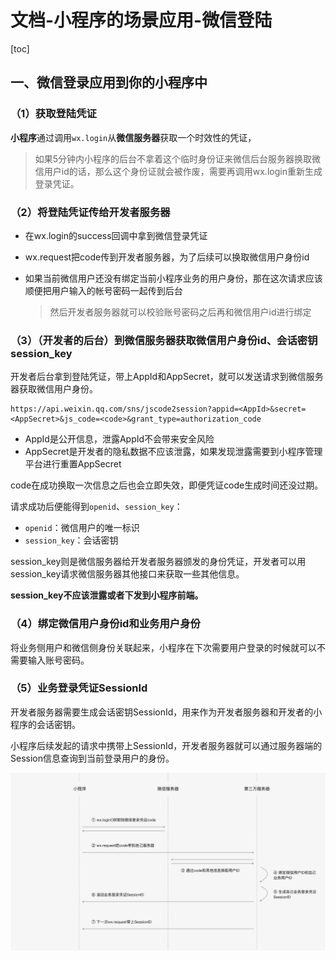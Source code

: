 # 文档-小程序的场景应用-微信登陆

[toc]

## 一、微信登录应用到你的小程序中

### （1）获取登陆凭证

**小程序**通过调用`wx.login`从**微信服务器**获取一个时效性的凭证，

> 如果5分钟内小程序的后台不拿着这个临时身份证来微信后台服务器换取微信用户id的话，那么这个身份证就会被作废，需要再调用wx.login重新生成登录凭证。

### （2）将登陆凭证传给开发者服务器

- 在wx.login的success回调中拿到微信登录凭证

- wx.request把code传到开发者服务器，为了后续可以换取微信用户身份id

- 如果当前微信用户还没有绑定当前小程序业务的用户身份，那在这次请求应该顺便把用户输入的帐号密码一起传到后台

  > 然后开发者服务器就可以校验账号密码之后再和微信用户id进行绑定

### （3）（开发者的后台）到微信服务器获取微信用户身份id、会话密钥session_key

开发者后台拿到登陆凭证，带上AppId和AppSecret，就可以发送请求到微信服务器获取微信用户身份。

```
https://api.weixin.qq.com/sns/jscode2session?appid=<AppId>&secret=<AppSecret>&js_code=<code>&grant_type=authorization_code
```

- AppId是公开信息，泄露AppId不会带来安全风险
- AppSecret是开发者的隐私数据不应该泄露，如果发现泄露需要到小程序管理平台进行重置AppSecret

code在成功换取一次信息之后也会立即失效，即便凭证code生成时间还没过期。

 请求成功后便能得到`openid`、`session_key`：

- `openid`：微信用户的唯一标识
- `session_key`：会话密钥

session_key则是微信服务器给开发者服务器颁发的身份凭证，开发者可以用session_key请求微信服务器其他接口来获取一些其他信息。

**session_key不应该泄露或者下发到小程序前端。**

### （4）绑定微信用户身份id和业务用户身份

将业务侧用户和微信侧身份关联起来，小程序在下次需要用户登录的时候就可以不需要输入账号密码。

### （5）业务登录凭证SessionId

开发者服务器需要生成会话密钥SessionId，用来作为开发者服务器和开发者的小程序的会话密钥。

小程序后续发起的请求中携带上SessionId，开发者服务器就可以通过服务器端的Session信息查询到当前登录用户的身份。

![012-微信登陆.png](./photos/012-微信登陆.png)

